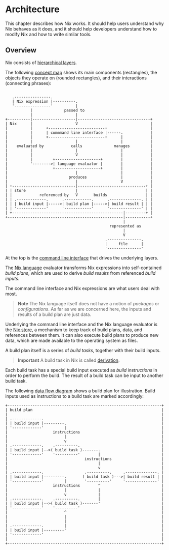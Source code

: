 # Architecture

This chapter describes how Nix works.
It should help users understand why Nix behaves as it does, and it should help developers understand how to modify Nix and how to write similar tools.

## Overview

Nix consists of [hierarchical layers].

[hierarchical layers]: https://en.m.wikipedia.org/wiki/Multitier_architecture#Layers

The following [concept map] shows its main components (rectangles), the objects they operate on (rounded rectangles), and their interactions (connecting phrases):

[concept map]: https://en.m.wikipedia.org/wiki/Concept_map

```

   .----------------.
   | Nix expression |----------.
   '----------------'          |
           |              passed to
           |                   |
+----------|-------------------|--------------------------------+
| Nix      |                   V                                |
|          |      +-------------------------+                   |
|          |      | commmand line interface |------.            |
|          |      +-------------------------+      |            |
|          |                   |                   |            |
|    evaluated by            calls              manages         |
|          |                   |                   |            |
|          |                   V                   |            |
|          |         +--------------------+        |            |
|          '-------->| language evaluator |        |            |
|                    +--------------------+        |            |
|                              |                   |            |
|                           produces               |            |
|                              |                   V            |
| +----------------------------|------------------------------+ |
| | store                      |                              | |
| |            referenced by   V       builds                 | |
| | .-------------.      .------------.      .--------------. | |
| | | build input |----->| build plan |----->| build result | | |
| | '-------------'      '------------'      '--------------' | |
| +-------------------------------------------------|---------+ |
+---------------------------------------------------|-----------+
                                                    |
                                              represented as
                                                    |
                                                    V
                                            .---------------.
                                            |     file      |
                                            '---------------'
```

At the top is the [command line interface](../command-ref/command-ref.md) that drives the underlying layers.

The [Nix language](../language/index.md) evaluator transforms Nix expressions into self-contained *build plans*, which are used to derive *build results* from referenced *build inputs*.

The command line interface and Nix expressions are what users deal with most.

> **Note**
> The Nix language itself does not have a notion of *packages* or *configurations*.
> As far as we are concerned here, the inputs and results of a build plan are just data.

Underlying the command line interface and the Nix language evaluator is the [Nix store](../glossary.md#gloss-store), a mechanism to keep track of build plans, data, and references between them.
It can also execute build plans to produce new data, which are made available to the operating system as files.

A build plan itself is a series of *build tasks*, together with their build inputs.

> **Important**
> A build task in Nix is called [derivation](../glossary.md#gloss-derivation).

Each build task has a special build input executed as *build instructions* in order to perform the build.
The result of a build task can be input to another build task.

The following [data flow diagram] shows a build plan for illustration.
Build inputs used as instructions to a build task are marked accordingly:

[data flow diagram]: https://en.m.wikipedia.org/wiki/Data-flow_diagram

```
+--------------------------------------------------------------------+
| build plan                                                         |
|                                                                    |
| .-------------.                                                    |
| | build input |---------.                                          |
| '-------------'         |                                          |
|                    instructions                                    |
|                         |                                          |
|                         v                                          |
| .-------------.    .----------.                                    |
| | build input |-->( build task )-------.                           |
| '-------------'    '----------'        |                           |
|                                  instructions                      |
|                                        |                           |
|                                        v                           |
| .-------------.                  .----------.     .--------------. |
| | build input |---------.       ( build task )--->| build result | |
| '-------------'         |        '----------'     '--------------' |
|                    instructions        ^                           |
|                         |              |                           |
|                         v              |                           |
| .-------------.    .----------.        |                           |
| | build input |-->( build task )-------'                           |
| '-------------'    '----------'                                    |
|                         ^                                          |
|                         |                                          |
|                         |                                          |
| .-------------.         |                                          |
| | build input |---------'                                          |
| '-------------'                                                    |
|                                                                    |
+--------------------------------------------------------------------+
```

